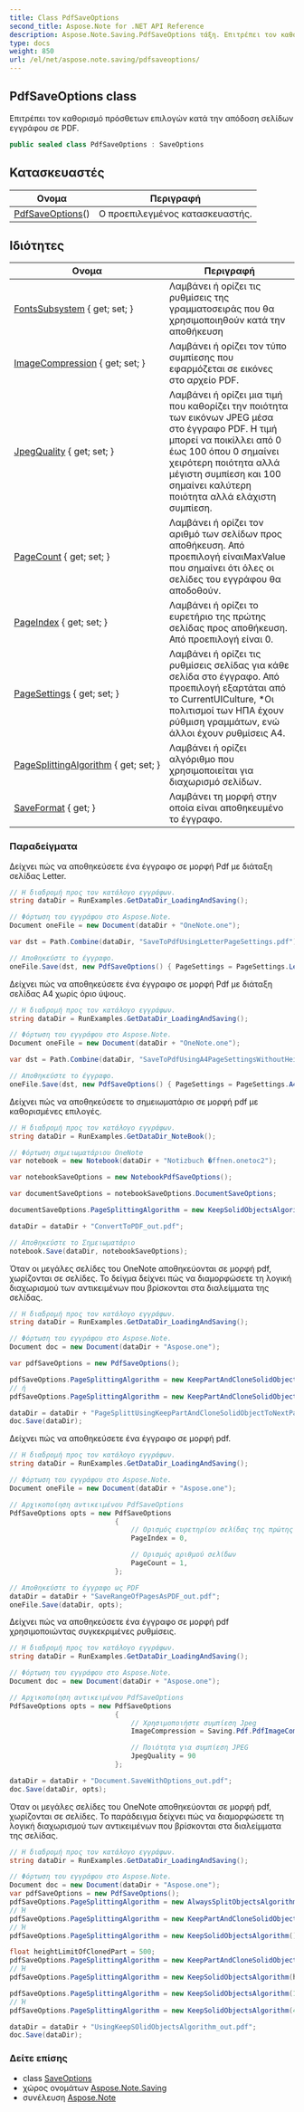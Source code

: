 ```yaml
---
title: Class PdfSaveOptions
second_title: Aspose.Note for .NET API Reference
description: Aspose.Note.Saving.PdfSaveOptions τάξη. Επιτρέπει τον καθορισμό πρόσθετων επιλογών κατά την απόδοση σελίδων εγγράφου σε PDF.
type: docs
weight: 850
url: /el/net/aspose.note.saving/pdfsaveoptions/
---
```

## PdfSaveOptions class

Επιτρέπει τον καθορισμό πρόσθετων επιλογών κατά την απόδοση σελίδων εγγράφου σε PDF.

```csharp
public sealed class PdfSaveOptions : SaveOptions
```

## Κατασκευαστές

| Ονομα | Περιγραφή |
| --- | --- |
| [PdfSaveOptions](pdfsaveoptions/)() | Ο προεπιλεγμένος κατασκευαστής. |

## Ιδιότητες

| Ονομα | Περιγραφή |
| --- | --- |
| [FontsSubsystem](../../aspose.note.saving/saveoptions/fontssubsystem/) { get; set; } | Λαμβάνει ή ορίζει τις ρυθμίσεις της γραμματοσειράς που θα χρησιμοποιηθούν κατά την αποθήκευση |
| [ImageCompression](../../aspose.note.saving/pdfsaveoptions/imagecompression/) { get; set; } | Λαμβάνει ή ορίζει τον τύπο συμπίεσης που εφαρμόζεται σε εικόνες στο αρχείο PDF. |
| [JpegQuality](../../aspose.note.saving/pdfsaveoptions/jpegquality/) { get; set; } | Λαμβάνει ή ορίζει μια τιμή που καθορίζει την ποιότητα των εικόνων JPEG μέσα στο έγγραφο PDF. Η τιμή μπορεί να ποικίλλει από 0 έως 100 όπου 0 σημαίνει χειρότερη ποιότητα αλλά μέγιστη συμπίεση και 100 σημαίνει καλύτερη ποιότητα αλλά ελάχιστη συμπίεση. |
| [PageCount](../../aspose.note.saving/saveoptions/pagecount/) { get; set; } | Λαμβάνει ή ορίζει τον αριθμό των σελίδων προς αποθήκευση. Από προεπιλογή είναιMaxValue που σημαίνει ότι όλες οι σελίδες του εγγράφου θα αποδοθούν. |
| [PageIndex](../../aspose.note.saving/saveoptions/pageindex/) { get; set; } | Λαμβάνει ή ορίζει το ευρετήριο της πρώτης σελίδας προς αποθήκευση. Από προεπιλογή είναι 0. |
| [PageSettings](../../aspose.note.saving/pdfsaveoptions/pagesettings/) { get; set; } | Λαμβάνει ή ορίζει τις ρυθμίσεις σελίδας για κάθε σελίδα στο έγγραφο. Από προεπιλογή εξαρτάται από το CurrentUICulture, *Οι πολιτισμοί των ΗΠΑ έχουν ρύθμιση γραμμάτων, ενώ άλλοι έχουν ρυθμίσεις A4. |
| [PageSplittingAlgorithm](../../aspose.note.saving/pdfsaveoptions/pagesplittingalgorithm/) { get; set; } | Λαμβάνει ή ορίζει αλγόριθμο που χρησιμοποιείται για διαχωρισμό σελίδων. |
| [SaveFormat](../../aspose.note.saving/saveoptions/saveformat/) { get; } | Λαμβάνει τη μορφή στην οποία είναι αποθηκευμένο το έγγραφο. |

### Παραδείγματα

Δείχνει πώς να αποθηκεύσετε ένα έγγραφο σε μορφή Pdf με διάταξη σελίδας Letter.

```csharp
// Η διαδρομή προς τον κατάλογο εγγράφων.
string dataDir = RunExamples.GetDataDir_LoadingAndSaving();

// Φόρτωση του εγγράφου στο Aspose.Note.
Document oneFile = new Document(dataDir + "OneNote.one");

var dst = Path.Combine(dataDir, "SaveToPdfUsingLetterPageSettings.pdf");

// Αποθηκεύστε το έγγραφο.
oneFile.Save(dst, new PdfSaveOptions() { PageSettings = PageSettings.Letter });
```

Δείχνει πώς να αποθηκεύσετε ένα έγγραφο σε μορφή Pdf με διάταξη σελίδας Α4 χωρίς όριο ύψους.

```csharp
// Η διαδρομή προς τον κατάλογο εγγράφων.
string dataDir = RunExamples.GetDataDir_LoadingAndSaving();

// Φόρτωση του εγγράφου στο Aspose.Note.
Document oneFile = new Document(dataDir + "OneNote.one");

var dst = Path.Combine(dataDir, "SaveToPdfUsingA4PageSettingsWithoutHeightLimit.pdf");

// Αποθηκεύστε το έγγραφο.
oneFile.Save(dst, new PdfSaveOptions() { PageSettings = PageSettings.A4NoHeightLimit });
```

Δείχνει πώς να αποθηκεύσετε το σημειωματάριο σε μορφή pdf με καθορισμένες επιλογές.

```csharp
// Η διαδρομή προς τον κατάλογο εγγράφων.
string dataDir = RunExamples.GetDataDir_NoteBook();

// Φόρτωση σημειωματάριου OneNote
var notebook = new Notebook(dataDir + "Notizbuch �ffnen.onetoc2");

var notebookSaveOptions = new NotebookPdfSaveOptions();

var documentSaveOptions = notebookSaveOptions.DocumentSaveOptions;

documentSaveOptions.PageSplittingAlgorithm = new KeepSolidObjectsAlgorithm();

dataDir = dataDir + "ConvertToPDF_out.pdf";

// Αποθηκεύστε το Σημειωματάριο
notebook.Save(dataDir, notebookSaveOptions);
```

Όταν οι μεγάλες σελίδες του OneNote αποθηκεύονται σε μορφή pdf, χωρίζονται σε σελίδες. Το δείγμα δείχνει πώς να διαμορφώσετε τη λογική διαχωρισμού των αντικειμένων που βρίσκονται στα διαλείμματα της σελίδας.

```csharp
// Η διαδρομή προς τον κατάλογο εγγράφων.
string dataDir = RunExamples.GetDataDir_LoadingAndSaving();

// Φόρτωση του εγγράφου στο Aspose.Note.
Document doc = new Document(dataDir + "Aspose.one");

var pdfSaveOptions = new PdfSaveOptions();

pdfSaveOptions.PageSplittingAlgorithm = new KeepPartAndCloneSolidObjectToNextPageAlgorithm(100);
// ή
pdfSaveOptions.PageSplittingAlgorithm = new KeepPartAndCloneSolidObjectToNextPageAlgorithm(400);

dataDir = dataDir + "PageSplittUsingKeepPartAndCloneSolidObjectToNextPageAlgorithm_out.pdf";
doc.Save(dataDir);
```

Δείχνει πώς να αποθηκεύσετε ένα έγγραφο σε μορφή pdf.

```csharp
// Η διαδρομή προς τον κατάλογο εγγράφων.
string dataDir = RunExamples.GetDataDir_LoadingAndSaving();

// Φόρτωση του εγγράφου στο Aspose.Note.
Document oneFile = new Document(dataDir + "Aspose.one");

// Αρχικοποίηση αντικειμένου PdfSaveOptions
PdfSaveOptions opts = new PdfSaveOptions
                          {
                              // Ορισμός ευρετηρίου σελίδας της πρώτης σελίδας που θα αποθηκευτεί
                              PageIndex = 0,

                              // Ορισμός αριθμού σελίδων
                              PageCount = 1,
                          };

// Αποθηκεύστε το έγγραφο ως PDF
dataDir = dataDir + "SaveRangeOfPagesAsPDF_out.pdf";
oneFile.Save(dataDir, opts);
```

Δείχνει πώς να αποθηκεύσετε ένα έγγραφο σε μορφή pdf χρησιμοποιώντας συγκεκριμένες ρυθμίσεις.

```csharp
// Η διαδρομή προς τον κατάλογο εγγράφων.
string dataDir = RunExamples.GetDataDir_LoadingAndSaving();

// Φόρτωση του εγγράφου στο Aspose.Note.
Document doc = new Document(dataDir + "Aspose.one");

// Αρχικοποίηση αντικειμένου PdfSaveOptions
PdfSaveOptions opts = new PdfSaveOptions
                          {
                              // Χρησιμοποιήστε συμπίεση Jpeg
                              ImageCompression = Saving.Pdf.PdfImageCompression.Jpeg,

                              // Ποιότητα για συμπίεση JPEG
                              JpegQuality = 90
                          };

dataDir = dataDir + "Document.SaveWithOptions_out.pdf";
doc.Save(dataDir, opts);
```

Όταν οι μεγάλες σελίδες του OneNote αποθηκεύονται σε μορφή pdf, χωρίζονται σε σελίδες. Το παράδειγμα δείχνει πώς να διαμορφώσετε τη λογική διαχωρισμού των αντικειμένων που βρίσκονται στα διαλείμματα της σελίδας.

```csharp
// Η διαδρομή προς τον κατάλογο εγγράφων.
string dataDir = RunExamples.GetDataDir_LoadingAndSaving();

// Φόρτωση του εγγράφου στο Aspose.Note.
Document doc = new Document(dataDir + "Aspose.one");
var pdfSaveOptions = new PdfSaveOptions();
pdfSaveOptions.PageSplittingAlgorithm = new AlwaysSplitObjectsAlgorithm();
// Ή
pdfSaveOptions.PageSplittingAlgorithm = new KeepPartAndCloneSolidObjectToNextPageAlgorithm();
// Ή
pdfSaveOptions.PageSplittingAlgorithm = new KeepSolidObjectsAlgorithm();

float heightLimitOfClonedPart = 500;
pdfSaveOptions.PageSplittingAlgorithm = new KeepPartAndCloneSolidObjectToNextPageAlgorithm(heightLimitOfClonedPart);
// Ή
pdfSaveOptions.PageSplittingAlgorithm = new KeepSolidObjectsAlgorithm(heightLimitOfClonedPart);

pdfSaveOptions.PageSplittingAlgorithm = new KeepSolidObjectsAlgorithm(100);
// Ή
pdfSaveOptions.PageSplittingAlgorithm = new KeepSolidObjectsAlgorithm(400);

dataDir = dataDir + "UsingKeepSOlidObjectsAlgorithm_out.pdf";
doc.Save(dataDir);
```

### Δείτε επίσης

* class [SaveOptions](../saveoptions/)
* χώρος ονομάτων [Aspose.Note.Saving](../../aspose.note.saving/)
* συνέλευση [Aspose.Note](../../)


